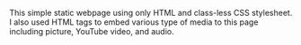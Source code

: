 This simple static webpage using only HTML and class-less CSS stylesheet. I also used HTML tags to embed various type of media to this page including picture, YouTube video, and audio.
